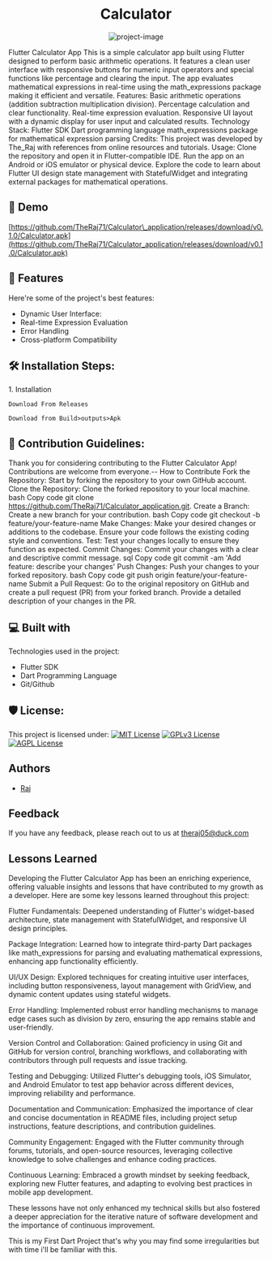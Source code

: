 <h1 align="center" id="title">Calculator</h1>

<p align="center"><img src="https://socialify.git.ci/TheRaj71/Calculator_application/image?description=1&amp;descriptionEditable=Flutter%20Calculator%20App%0A%0A&amp;font=Source%20Code%20Pro&amp;language=1&amp;name=1&amp;owner=1&amp;pattern=Floating%20Cogs&amp;theme=Dark" alt="project-image"></p>

<p id="description">Flutter Calculator App This is a simple calculator app built using Flutter designed to perform basic arithmetic operations. It features a clean user interface with responsive buttons for numeric input operators and special functions like percentage and clearing the input. The app evaluates mathematical expressions in real-time using the math_expressions package making it efficient and versatile. Features: Basic arithmetic operations (addition subtraction multiplication division). Percentage calculation and clear functionality. Real-time expression evaluation. Responsive UI layout with a dynamic display for user input and calculated results. Technology Stack: Flutter SDK Dart programming language math_expressions package for mathematical expression parsing Credits: This project was developed by The_Raj with references from online resources and tutorials. Usage: Clone the repository and open it in Flutter-compatible IDE. Run the app on an Android or iOS emulator or physical device. Explore the code to learn about Flutter UI design state management with StatefulWidget and integrating external packages for mathematical operations.</p>

<h2>🚀 Demo</h2>

[https://github.com/TheRaj71/Calculator\_application/releases/download/v0.1.0/Calculator.apk](https://github.com/TheRaj71/Calculator_application/releases/download/v0.1.0/Calculator.apk)

  
  
<h2>🧐 Features</h2>

Here're some of the project's best features:

*   Dynamic User Interface:
*   Real-time Expression Evaluation
*   Error Handling
*   Cross-platform Compatibility

<h2>🛠️ Installation Steps:</h2>

<p>1. Installation</p>

```
Download From Releases
```

```
Download from Build>outputs>Apk
```

<h2>🍰 Contribution Guidelines:</h2>

Thank you for considering contributing to the Flutter Calculator App! Contributions are welcome from everyone.-- How to Contribute Fork the Repository: Start by forking the repository to your own GitHub account. Clone the Repository: Clone the forked repository to your local machine. bash Copy code git clone https://github.com/TheRaj71/Calculator_application.git. Create a Branch: Create a new branch for your contribution. bash Copy code git checkout -b feature/your-feature-name Make Changes: Make your desired changes or additions to the codebase. Ensure your code follows the existing coding style and conventions. Test: Test your changes locally to ensure they function as expected. Commit Changes: Commit your changes with a clear and descriptive commit message. sql Copy code git commit -am 'Add feature: describe your changes' Push Changes: Push your changes to your forked repository. bash Copy code git push origin feature/your-feature-name Submit a Pull Request: Go to the original repository on GitHub and create a pull request (PR) from your forked branch. Provide a detailed description of your changes in the PR.

  
  
<h2>💻 Built with</h2>

Technologies used in the project:

*   Flutter SDK
*   Dart Programming Language
*   Git/Github

<h2>🛡️ License:</h2>

This project is licensed under:
[![MIT License](https://img.shields.io/badge/License-MIT-green.svg)](https://choosealicense.com/licenses/mit/)
[![GPLv3 License](https://img.shields.io/badge/License-GPL%20v3-yellow.svg)](https://opensource.org/licenses/)
[![AGPL License](https://img.shields.io/badge/license-AGPL-blue.svg)](http://www.gnu.org/licenses/agpl-3.0)

## Authors

- [Raj](https://www.github.com/TheRaj71)



## Feedback

If you have any feedback, please reach out to us at theraj05@duck.com


## Lessons Learned
Developing the Flutter Calculator App has been an enriching experience, offering valuable insights and lessons that have contributed to my growth as a developer. Here are some key lessons learned throughout this project:

Flutter Fundamentals: Deepened understanding of Flutter's widget-based architecture, state management with StatefulWidget, and responsive UI design principles.

Package Integration: Learned how to integrate third-party Dart packages like math_expressions for parsing and evaluating mathematical expressions, enhancing app functionality efficiently.

UI/UX Design: Explored techniques for creating intuitive user interfaces, including button responsiveness, layout management with GridView, and dynamic content updates using stateful widgets.

Error Handling: Implemented robust error handling mechanisms to manage edge cases such as division by zero, ensuring the app remains stable and user-friendly.

Version Control and Collaboration: Gained proficiency in using Git and GitHub for version control, branching workflows, and collaborating with contributors through pull requests and issue tracking.

Testing and Debugging: Utilized Flutter's debugging tools, iOS Simulator, and Android Emulator to test app behavior across different devices, improving reliability and performance.

Documentation and Communication: Emphasized the importance of clear and concise documentation in README files, including project setup instructions, feature descriptions, and contribution guidelines.

Community Engagement: Engaged with the Flutter community through forums, tutorials, and open-source resources, leveraging collective knowledge to solve challenges and enhance coding practices.

Continuous Learning: Embraced a growth mindset by seeking feedback, exploring new Flutter features, and adapting to evolving best practices in mobile app development.

These lessons have not only enhanced my technical skills but also fostered a deeper appreciation for the iterative nature of software development and the importance of continuous improvement.

This is my First Dart Project that's why you may find some irregularities but with time i'll be familiar with this. 

